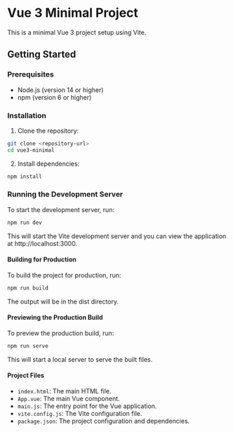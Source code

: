 # Vue 3 Minimal Project

This is a minimal Vue 3 project setup using Vite.

## Getting Started

### Prerequisites

- Node.js (version 14 or higher)
- npm (version 6 or higher)

### Installation

1. Clone the repository:
```sh
git clone <repository-url>
cd vue3-minimal
```

2. Install dependencies:
```sh
npm install
```

### Running the Development Server

To start the development server, run:
```sh
npm run dev
```

This will start the Vite development server and you can view the application at http://localhost:3000.

#### Building for Production

To build the project for production, run:
```sh
npm run build
```

The output will be in the dist directory.

#### Previewing the Production Build

To preview the production build, run:

```sh
npm run serve
```

This will start a local server to serve the built files.

#### Project Files

- `index.html`: The main HTML file.
- `App.vue`: The main Vue component.
- `main.js`: The entry point for the Vue application.
- `vite.config.js`: The Vite configuration file.
- `package.json`: The project configuration and dependencies.
